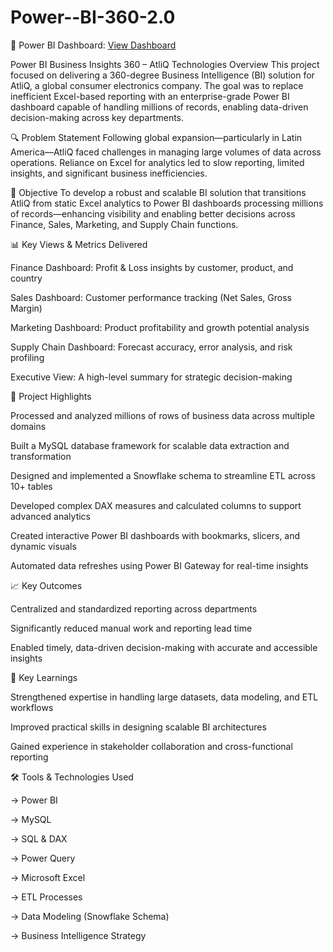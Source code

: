 # Power--BI-360-2.0
🔗 Power BI Dashboard: [View Dashboard](https://app.powerbi.com/view?r=eyJrIjoiMGZkMzM5MDMtZGE0OC00ODJmLThlMmUtYzU2NDBiNzc1NDc1IiwidCI6ImM2ZTU0OWIzLTVmNDUtNDAzMi1hYWU5LWQ0MjQ0ZGM1YjJjNCJ9)

Power BI Business Insights 360 – AtliQ Technologies
Overview
This project focused on delivering a 360-degree Business Intelligence (BI) solution for AtliQ, a global consumer electronics company. The goal was to replace inefficient Excel-based reporting with an enterprise-grade Power BI dashboard capable of handling millions of records, enabling data-driven decision-making across key departments.

🔍 Problem Statement
Following global expansion—particularly in Latin America—AtliQ faced challenges in managing large volumes of data across operations. Reliance on Excel for analytics led to slow reporting, limited insights, and significant business inefficiencies.

🎯 Objective
To develop a robust and scalable BI solution that transitions AtliQ from static Excel analytics to Power BI dashboards processing millions of records—enhancing visibility and enabling better decisions across Finance, Sales, Marketing, and Supply Chain functions.

📊 Key Views & Metrics Delivered

Finance Dashboard: Profit & Loss insights by customer, product, and country

Sales Dashboard: Customer performance tracking (Net Sales, Gross Margin)

Marketing Dashboard: Product profitability and growth potential analysis

Supply Chain Dashboard: Forecast accuracy, error analysis, and risk profiling

Executive View: A high-level summary for strategic decision-making

🚀 Project Highlights

Processed and analyzed millions of rows of business data across multiple domains

Built a MySQL database framework for scalable data extraction and transformation

Designed and implemented a Snowflake schema to streamline ETL across 10+ tables

Developed complex DAX measures and calculated columns to support advanced analytics

Created interactive Power BI dashboards with bookmarks, slicers, and dynamic visuals

Automated data refreshes using Power BI Gateway for real-time insights

📈 Key Outcomes

Centralized and standardized reporting across departments

Significantly reduced manual work and reporting lead time

Enabled timely, data-driven decision-making with accurate and accessible insights

🧠 Key Learnings

Strengthened expertise in handling large datasets, data modeling, and ETL workflows

Improved practical skills in designing scalable BI architectures

Gained experience in stakeholder collaboration and cross-functional reporting

🛠 Tools & Technologies Used

-> Power BI

-> MySQL

-> SQL & DAX

-> Power Query

-> Microsoft Excel

-> ETL Processes

-> Data Modeling (Snowflake Schema)

-> Business Intelligence Strategy


